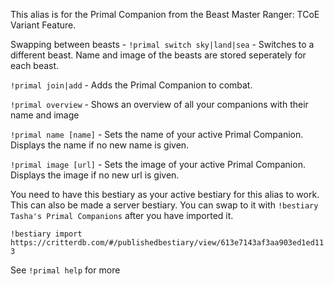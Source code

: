 This alias is for the Primal Companion from the Beast Master Ranger: TCoE Variant Feature.

Swapping between beasts - `!primal switch sky|land|sea` - Switches to a different beast. Name and image of the beasts are stored seperately for each beast. 

`!primal join|add` - Adds the Primal Companion to combat.

`!primal overview` - Shows an overview of all your companions with their name and image

`!primal name [name]` - Sets the name of your active Primal Companion. Displays the name if no new name is given.

`!primal image [url]` - Sets the image of your active Primal Companion. Displays the image if no new url is given.

You need to have this bestiary as your active bestiary for this alias to work. This can also be made a server bestiary. You can swap to it with `!bestiary Tasha's Primal Companions` after you have imported it.


`!bestiary import https://critterdb.com/#/publishedbestiary/view/613e7143af3aa903ed1ed113`

See `!primal help` for more
   